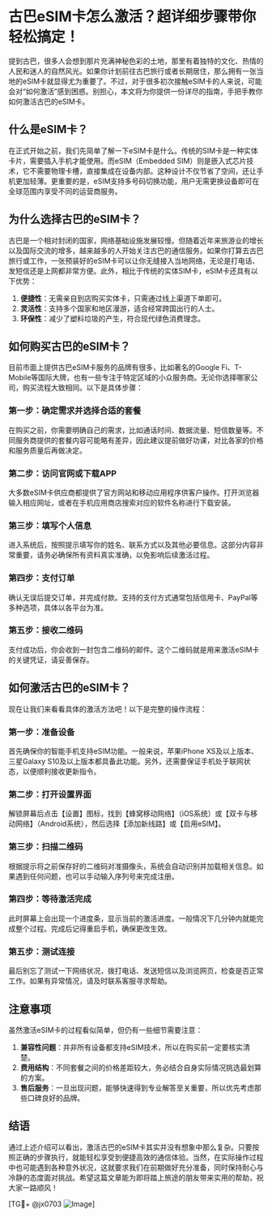 # 古巴eSIM卡怎么激活？超详细步骤带你轻松搞定！

提到古巴，很多人会想到那片充满神秘色彩的土地，那里有着独特的文化、热情的人民和迷人的自然风光。如果你计划前往古巴旅行或者长期居住，那么拥有一张当地的eSIM卡就显得尤为重要了。不过，对于很多初次接触eSIM卡的人来说，可能会对“如何激活”感到困惑。别担心，本文将为你提供一份详尽的指南，手把手教你如何激活古巴的eSIM卡。

## 什么是eSIM卡？

在正式开始之前，我们先简单了解一下eSIM卡是什么。传统的SIM卡是一种实体卡片，需要插入手机才能使用。而eSIM（Embedded SIM）则是嵌入式芯片技术，它不需要物理卡槽，直接集成在设备内部。这种设计不仅节省了空间，还让手机更加轻薄。更重要的是，eSIM支持多号码切换功能，用户无需更换设备即可在全球范围内享受不同的运营商服务。

## 为什么选择古巴的eSIM卡？

古巴是一个相对封闭的国家，网络基础设施发展较慢。但随着近年来旅游业的增长以及国际交流的增多，越来越多的人开始关注古巴的通信服务。如果你打算去古巴旅行或工作，一张预装好的eSIM卡可以让你无缝接入当地网络，无论是打电话、发短信还是上网都非常方便。此外，相比于传统的实体SIM卡，eSIM卡还具有以下优势：

1. **便捷性**：无需亲自到店购买实体卡，只需通过线上渠道下单即可。
2. **灵活性**：支持多个国家和地区漫游，适合经常跨国出行的人士。
3. **环保性**：减少了塑料垃圾的产生，符合现代绿色消费理念。

## 如何购买古巴的eSIM卡？

目前市面上提供古巴eSIM卡服务的品牌有很多，比如著名的Google Fi、T-Mobile等国际大牌，也有一些专注于特定区域的小众服务商。无论你选择哪家公司，购买流程大致相同。以下是具体步骤：

### 第一步：确定需求并选择合适的套餐

在购买之前，你需要明确自己的需求，比如通话时间、数据流量、短信数量等。不同服务商提供的套餐内容可能略有差异，因此建议提前做好功课，对比各家的价格和服务质量后再做决定。

### 第二步：访问官网或下载APP

大多数eSIM卡供应商都提供了官方网站和移动应用程序供客户操作。打开浏览器输入相应网址，或者在手机应用商店搜索对应的软件名称进行下载安装。

### 第三步：填写个人信息

进入系统后，按照提示填写你的姓名、联系方式以及其他必要信息。这部分内容非常重要，请务必确保所有资料真实准确，以免影响后续激活过程。

### 第四步：支付订单

确认无误后提交订单，并完成付款。支持的支付方式通常包括信用卡、PayPal等多种选项，具体以各平台为准。

### 第五步：接收二维码

支付成功后，你会收到一封包含二维码的邮件。这个二维码就是用来激活eSIM卡的关键凭证，请妥善保存。

## 如何激活古巴的eSIM卡？

现在让我们来看看具体的激活方法吧！以下是完整的操作流程：

### 第一步：准备设备

首先确保你的智能手机支持eSIM功能。一般来说，苹果iPhone XS及以上版本、三星Galaxy S10及以上版本都具备此功能。另外，还需要保证手机处于联网状态，以便顺利接收更新指令。

### 第二步：打开设置界面

解锁屏幕后点击【设置】图标，找到【蜂窝移动网络】（iOS系统）或【双卡与移动网络】（Android系统），然后选择【添加新线路】或【启用eSIM】。

### 第三步：扫描二维码

根据提示将之前保存好的二维码对准摄像头，系统会自动识别并加载相关信息。如果遇到任何问题，也可以手动输入序列号来完成注册。

### 第四步：等待激活完成

此时屏幕上会出现一个进度条，显示当前的激活进度。一般情况下几分钟内就能完成整个过程。完成后记得重启手机，确保更改生效。

### 第五步：测试连接

最后别忘了测试一下网络状况，拨打电话、发送短信以及浏览网页，检查是否正常工作。如果有异常情况，请及时联系客服寻求帮助。

## 注意事项

虽然激活eSIM卡的过程看似简单，但仍有一些细节需要注意：

1. **兼容性问题**：并非所有设备都支持eSIM技术，所以在购买前一定要核实清楚。
2. **费用结构**：不同套餐之间的价格差距较大，务必结合自身实际情况挑选最划算的方案。
3. **售后服务**：一旦出现问题，能够快速得到专业解答至关重要，所以优先考虑那些口碑良好的品牌。

## 结语

通过上述介绍可以看出，激活古巴的eSIM卡其实并没有想象中那么复杂。只要按照正确的步骤执行，就能轻松享受到便捷高效的通信体验。当然，在实际操作过程中也可能遇到各种意外状况，这就要求我们在前期做好充分准备，同时保持耐心与冷静的态度面对挑战。希望这篇文章能为即将踏上旅途的朋友带来实用的帮助，祝大家一路顺风！

[TG💪+ @jx0703 ![Image](https://github.com/user-attachments/assets/dbca1d08-cadb-493c-b0ec-ad6f7a83f270)]